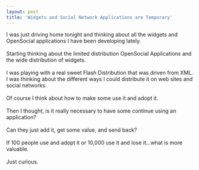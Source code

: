 ```yaml
---
layout: post
title: 'Widgets and Social Network Applications are Temporary'
---
```

I was just driving home tonight and thinking about all the widgets and OpenSocial applications I have been developing lately.<br /><br />Starting thinking about the limited distribution OpenSocial Applications and the wide distribution of widgets.<br /><br />I was playing with a real sweet Flash Distribution that was driven from XML.  I was thinking about the different ways I could distribute it on web sites and social networks.<br /><br />Of course I think about how to make some use it and adopt it. <br /><br />Then I thought, is it really necessary to have some continue using an application? <br /><br />Can they just add it, get some value, and send back?<br /><br />If 100 people use and adopt it or 10,000 use it and lose it...what is more valuable.<br /><br />Just curious.